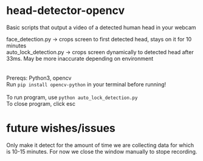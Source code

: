 # head-detector-opencv
Basic scripts that output a video of a detected human head in your webcam


face_detection.py -> crops screen to first detected head, stays on it for 10 minutes\
auto_lock_detection.py -> crops screen dynamically to detected head after 33ms. May be more inaccurate depending on environment
\
\
\
Prereqs:
Python3, opencv\
Run ```pip install opencv-python``` in your terminal before running!
\
\
To run program, use ```python auto_lock_detection.py```\
To close program, click esc

# future wishes/issues
Only make it detect for the amount of time we are collecting data for which is 10-15 minutes. For now we close the window manually to stope recording.

